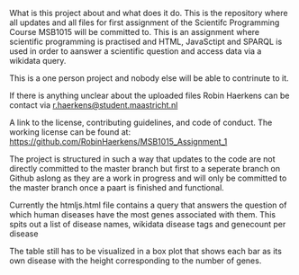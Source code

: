 What is this project about and what does it do.
This is the repository where all updates and all files for first assignment of the Scientifc Programming Course MSB1015 will be committed to.
This is an assignment where scientific programming is practised and HTML, JavaSctipt and SPARQL is used in order to aanswer a scientific question 
and access data via a wikidata query.

This is a one person project and nobody else will be able to contrinute to it.

If there is anything unclear about the uploaded files Robin Haerkens can be contact via r.haerkens@student.maastricht.nl

A link to the license, contributing guidelines, and code of conduct.
The working license can be found at: https://github.com/RobinHaerkens/MSB1015_Assignment_1

The project is structured in such a way that updates to the code are not directly committed to the master branch but first to a seperate 
branch on Github aslong as they are a work in progress and will only be committed to the master branch once a paart is finished and functional.

Currently the htmljs.html file contains a query that answers the question of which human diseases have the most genes associated with them.
This spits out a list of disease names, wikidata disease tags and genecount per disease

The table still has to be visualized in a box plot that shows each bar as its own disease with the height corresponding to the number of 
genes.
